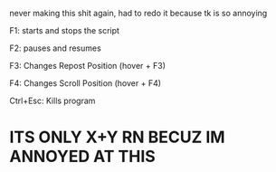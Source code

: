 never making this shit again, had to redo it because tk is so annoying 

F1: starts and stops the script

F2: pauses and resumes

F3: Changes Repost Position (hover + F3)

F4: Changes Scroll Position (hover + F4)

Ctrl+Esc: Kills program

# ITS ONLY X+Y RN BECUZ IM ANNOYED AT THIS
